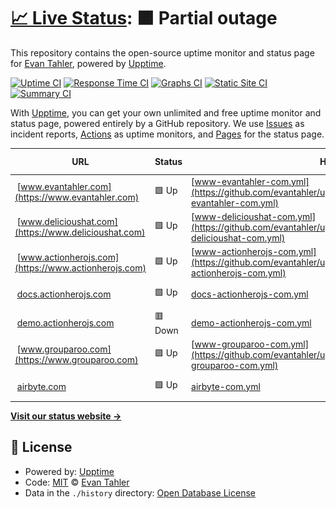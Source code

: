 # [📈 Live Status](https://status.evantahler.com): <!--live status--> **🟧 Partial outage**

This repository contains the open-source uptime monitor and status page for [Evan Tahler](www.evantahler.com), powered by [Upptime](https://github.com/upptime/upptime).

[![Uptime CI](https://github.com/koj-co/upptime/workflows/Uptime%20CI/badge.svg)](https://github.com/koj-co/upptime/actions?query=workflow%3A%22Uptime+CI%22)
[![Response Time CI](https://github.com/koj-co/upptime/workflows/Response%20Time%20CI/badge.svg)](https://github.com/koj-co/upptime/actions?query=workflow%3A%22Response+Time+CI%22)
[![Graphs CI](https://github.com/koj-co/upptime/workflows/Graphs%20CI/badge.svg)](https://github.com/koj-co/upptime/actions?query=workflow%3A%22Graphs+CI%22)
[![Static Site CI](https://github.com/koj-co/upptime/workflows/Static%20Site%20CI/badge.svg)](https://github.com/koj-co/upptime/actions?query=workflow%3A%22Static+Site+CI%22)
[![Summary CI](https://github.com/koj-co/upptime/workflows/Summary%20CI/badge.svg)](https://github.com/koj-co/upptime/actions?query=workflow%3A%22Summary+CI%22)

With [Upptime](https://upptime.js.org), you can get your own unlimited and free uptime monitor and status page, powered entirely by a GitHub repository. We use [Issues](https://github.com/evantahler/upptime/issues) as incident reports, [Actions](https://github.com/evantahler/upptime/actions) as uptime monitors, and [Pages](https://status.evantahler.com) for the status page.

<!--start: status pages-->
<!-- This summary is generated by Upptime (https://github.com/upptime/upptime) -->
<!-- Do not edit this manually, your changes will be overwritten -->
<!-- prettier-ignore -->
| URL | Status | History | Response Time | Uptime |
| --- | ------ | ------- | ------------- | ------ |
| <img alt="" src="https://www.evantahler.com/static/icons/android-icon-192x192.png" height="13"> [www.evantahler.com](https://www.evantahler.com) | 🟩 Up | [www-evantahler-com.yml](https://github.com/evantahler/upptime/commits/HEAD/history/www-evantahler-com.yml) | <details><summary><img alt="Response time graph" src="./graphs/www-evantahler-com/response-time-week.png" height="20"> 122ms</summary><br><a href="https://status.evantahler.com/history/www-evantahler-com"><img alt="Response time 143" src="https://img.shields.io/endpoint?url=https%3A%2F%2Fraw.githubusercontent.com%2Fevantahler%2Fupptime%2FHEAD%2Fapi%2Fwww-evantahler-com%2Fresponse-time.json"></a><br><a href="https://status.evantahler.com/history/www-evantahler-com"><img alt="24-hour response time 121" src="https://img.shields.io/endpoint?url=https%3A%2F%2Fraw.githubusercontent.com%2Fevantahler%2Fupptime%2FHEAD%2Fapi%2Fwww-evantahler-com%2Fresponse-time-day.json"></a><br><a href="https://status.evantahler.com/history/www-evantahler-com"><img alt="7-day response time 122" src="https://img.shields.io/endpoint?url=https%3A%2F%2Fraw.githubusercontent.com%2Fevantahler%2Fupptime%2FHEAD%2Fapi%2Fwww-evantahler-com%2Fresponse-time-week.json"></a><br><a href="https://status.evantahler.com/history/www-evantahler-com"><img alt="30-day response time 149" src="https://img.shields.io/endpoint?url=https%3A%2F%2Fraw.githubusercontent.com%2Fevantahler%2Fupptime%2FHEAD%2Fapi%2Fwww-evantahler-com%2Fresponse-time-month.json"></a><br><a href="https://status.evantahler.com/history/www-evantahler-com"><img alt="1-year response time 147" src="https://img.shields.io/endpoint?url=https%3A%2F%2Fraw.githubusercontent.com%2Fevantahler%2Fupptime%2FHEAD%2Fapi%2Fwww-evantahler-com%2Fresponse-time-year.json"></a></details> | <details><summary><a href="https://status.evantahler.com/history/www-evantahler-com">100.00%</a></summary><a href="https://status.evantahler.com/history/www-evantahler-com"><img alt="All-time uptime 100.00%" src="https://img.shields.io/endpoint?url=https%3A%2F%2Fraw.githubusercontent.com%2Fevantahler%2Fupptime%2FHEAD%2Fapi%2Fwww-evantahler-com%2Fuptime.json"></a><br><a href="https://status.evantahler.com/history/www-evantahler-com"><img alt="24-hour uptime 100.00%" src="https://img.shields.io/endpoint?url=https%3A%2F%2Fraw.githubusercontent.com%2Fevantahler%2Fupptime%2FHEAD%2Fapi%2Fwww-evantahler-com%2Fuptime-day.json"></a><br><a href="https://status.evantahler.com/history/www-evantahler-com"><img alt="7-day uptime 100.00%" src="https://img.shields.io/endpoint?url=https%3A%2F%2Fraw.githubusercontent.com%2Fevantahler%2Fupptime%2FHEAD%2Fapi%2Fwww-evantahler-com%2Fuptime-week.json"></a><br><a href="https://status.evantahler.com/history/www-evantahler-com"><img alt="30-day uptime 100.00%" src="https://img.shields.io/endpoint?url=https%3A%2F%2Fraw.githubusercontent.com%2Fevantahler%2Fupptime%2FHEAD%2Fapi%2Fwww-evantahler-com%2Fuptime-month.json"></a><br><a href="https://status.evantahler.com/history/www-evantahler-com"><img alt="1-year uptime 100.00%" src="https://img.shields.io/endpoint?url=https%3A%2F%2Fraw.githubusercontent.com%2Fevantahler%2Fupptime%2FHEAD%2Fapi%2Fwww-evantahler-com%2Fuptime-year.json"></a></details>
| <img alt="" src="https://www.delicioushat.com/static/images/icons/android-icon-192x192.png" height="13"> [www.delicioushat.com](https://www.delicioushat.com) | 🟩 Up | [www-delicioushat-com.yml](https://github.com/evantahler/upptime/commits/HEAD/history/www-delicioushat-com.yml) | <details><summary><img alt="Response time graph" src="./graphs/www-delicioushat-com/response-time-week.png" height="20"> 135ms</summary><br><a href="https://status.evantahler.com/history/www-delicioushat-com"><img alt="Response time 142" src="https://img.shields.io/endpoint?url=https%3A%2F%2Fraw.githubusercontent.com%2Fevantahler%2Fupptime%2FHEAD%2Fapi%2Fwww-delicioushat-com%2Fresponse-time.json"></a><br><a href="https://status.evantahler.com/history/www-delicioushat-com"><img alt="24-hour response time 112" src="https://img.shields.io/endpoint?url=https%3A%2F%2Fraw.githubusercontent.com%2Fevantahler%2Fupptime%2FHEAD%2Fapi%2Fwww-delicioushat-com%2Fresponse-time-day.json"></a><br><a href="https://status.evantahler.com/history/www-delicioushat-com"><img alt="7-day response time 135" src="https://img.shields.io/endpoint?url=https%3A%2F%2Fraw.githubusercontent.com%2Fevantahler%2Fupptime%2FHEAD%2Fapi%2Fwww-delicioushat-com%2Fresponse-time-week.json"></a><br><a href="https://status.evantahler.com/history/www-delicioushat-com"><img alt="30-day response time 145" src="https://img.shields.io/endpoint?url=https%3A%2F%2Fraw.githubusercontent.com%2Fevantahler%2Fupptime%2FHEAD%2Fapi%2Fwww-delicioushat-com%2Fresponse-time-month.json"></a><br><a href="https://status.evantahler.com/history/www-delicioushat-com"><img alt="1-year response time 139" src="https://img.shields.io/endpoint?url=https%3A%2F%2Fraw.githubusercontent.com%2Fevantahler%2Fupptime%2FHEAD%2Fapi%2Fwww-delicioushat-com%2Fresponse-time-year.json"></a></details> | <details><summary><a href="https://status.evantahler.com/history/www-delicioushat-com">100.00%</a></summary><a href="https://status.evantahler.com/history/www-delicioushat-com"><img alt="All-time uptime 100.00%" src="https://img.shields.io/endpoint?url=https%3A%2F%2Fraw.githubusercontent.com%2Fevantahler%2Fupptime%2FHEAD%2Fapi%2Fwww-delicioushat-com%2Fuptime.json"></a><br><a href="https://status.evantahler.com/history/www-delicioushat-com"><img alt="24-hour uptime 100.00%" src="https://img.shields.io/endpoint?url=https%3A%2F%2Fraw.githubusercontent.com%2Fevantahler%2Fupptime%2FHEAD%2Fapi%2Fwww-delicioushat-com%2Fuptime-day.json"></a><br><a href="https://status.evantahler.com/history/www-delicioushat-com"><img alt="7-day uptime 100.00%" src="https://img.shields.io/endpoint?url=https%3A%2F%2Fraw.githubusercontent.com%2Fevantahler%2Fupptime%2FHEAD%2Fapi%2Fwww-delicioushat-com%2Fuptime-week.json"></a><br><a href="https://status.evantahler.com/history/www-delicioushat-com"><img alt="30-day uptime 100.00%" src="https://img.shields.io/endpoint?url=https%3A%2F%2Fraw.githubusercontent.com%2Fevantahler%2Fupptime%2FHEAD%2Fapi%2Fwww-delicioushat-com%2Fuptime-month.json"></a><br><a href="https://status.evantahler.com/history/www-delicioushat-com"><img alt="1-year uptime 100.00%" src="https://img.shields.io/endpoint?url=https%3A%2F%2Fraw.githubusercontent.com%2Fevantahler%2Fupptime%2FHEAD%2Fapi%2Fwww-delicioushat-com%2Fuptime-year.json"></a></details>
| <img alt="" src="https://www.actionherojs.com/static/images/icons/android-icon-192x192.png" height="13"> [www.actionherojs.com](https://www.actionherojs.com) | 🟩 Up | [www-actionherojs-com.yml](https://github.com/evantahler/upptime/commits/HEAD/history/www-actionherojs-com.yml) | <details><summary><img alt="Response time graph" src="./graphs/www-actionherojs-com/response-time-week.png" height="20"> 123ms</summary><br><a href="https://status.evantahler.com/history/www-actionherojs-com"><img alt="Response time 141" src="https://img.shields.io/endpoint?url=https%3A%2F%2Fraw.githubusercontent.com%2Fevantahler%2Fupptime%2FHEAD%2Fapi%2Fwww-actionherojs-com%2Fresponse-time.json"></a><br><a href="https://status.evantahler.com/history/www-actionherojs-com"><img alt="24-hour response time 120" src="https://img.shields.io/endpoint?url=https%3A%2F%2Fraw.githubusercontent.com%2Fevantahler%2Fupptime%2FHEAD%2Fapi%2Fwww-actionherojs-com%2Fresponse-time-day.json"></a><br><a href="https://status.evantahler.com/history/www-actionherojs-com"><img alt="7-day response time 123" src="https://img.shields.io/endpoint?url=https%3A%2F%2Fraw.githubusercontent.com%2Fevantahler%2Fupptime%2FHEAD%2Fapi%2Fwww-actionherojs-com%2Fresponse-time-week.json"></a><br><a href="https://status.evantahler.com/history/www-actionherojs-com"><img alt="30-day response time 141" src="https://img.shields.io/endpoint?url=https%3A%2F%2Fraw.githubusercontent.com%2Fevantahler%2Fupptime%2FHEAD%2Fapi%2Fwww-actionherojs-com%2Fresponse-time-month.json"></a><br><a href="https://status.evantahler.com/history/www-actionherojs-com"><img alt="1-year response time 142" src="https://img.shields.io/endpoint?url=https%3A%2F%2Fraw.githubusercontent.com%2Fevantahler%2Fupptime%2FHEAD%2Fapi%2Fwww-actionherojs-com%2Fresponse-time-year.json"></a></details> | <details><summary><a href="https://status.evantahler.com/history/www-actionherojs-com">100.00%</a></summary><a href="https://status.evantahler.com/history/www-actionherojs-com"><img alt="All-time uptime 99.42%" src="https://img.shields.io/endpoint?url=https%3A%2F%2Fraw.githubusercontent.com%2Fevantahler%2Fupptime%2FHEAD%2Fapi%2Fwww-actionherojs-com%2Fuptime.json"></a><br><a href="https://status.evantahler.com/history/www-actionherojs-com"><img alt="24-hour uptime 100.00%" src="https://img.shields.io/endpoint?url=https%3A%2F%2Fraw.githubusercontent.com%2Fevantahler%2Fupptime%2FHEAD%2Fapi%2Fwww-actionherojs-com%2Fuptime-day.json"></a><br><a href="https://status.evantahler.com/history/www-actionherojs-com"><img alt="7-day uptime 100.00%" src="https://img.shields.io/endpoint?url=https%3A%2F%2Fraw.githubusercontent.com%2Fevantahler%2Fupptime%2FHEAD%2Fapi%2Fwww-actionherojs-com%2Fuptime-week.json"></a><br><a href="https://status.evantahler.com/history/www-actionherojs-com"><img alt="30-day uptime 100.00%" src="https://img.shields.io/endpoint?url=https%3A%2F%2Fraw.githubusercontent.com%2Fevantahler%2Fupptime%2FHEAD%2Fapi%2Fwww-actionherojs-com%2Fuptime-month.json"></a><br><a href="https://status.evantahler.com/history/www-actionherojs-com"><img alt="1-year uptime 98.09%" src="https://img.shields.io/endpoint?url=https%3A%2F%2Fraw.githubusercontent.com%2Fevantahler%2Fupptime%2FHEAD%2Fapi%2Fwww-actionherojs-com%2Fuptime-year.json"></a></details>
| <img alt="" src="https://www.actionherojs.com/static/images/icons/android-icon-192x192.png" height="13"> [docs.actionherojs.com](https://docs.actionherojs.com) | 🟩 Up | [docs-actionherojs-com.yml](https://github.com/evantahler/upptime/commits/HEAD/history/docs-actionherojs-com.yml) | <details><summary><img alt="Response time graph" src="./graphs/docs-actionherojs-com/response-time-week.png" height="20"> 141ms</summary><br><a href="https://status.evantahler.com/history/docs-actionherojs-com"><img alt="Response time 165" src="https://img.shields.io/endpoint?url=https%3A%2F%2Fraw.githubusercontent.com%2Fevantahler%2Fupptime%2FHEAD%2Fapi%2Fdocs-actionherojs-com%2Fresponse-time.json"></a><br><a href="https://status.evantahler.com/history/docs-actionherojs-com"><img alt="24-hour response time 164" src="https://img.shields.io/endpoint?url=https%3A%2F%2Fraw.githubusercontent.com%2Fevantahler%2Fupptime%2FHEAD%2Fapi%2Fdocs-actionherojs-com%2Fresponse-time-day.json"></a><br><a href="https://status.evantahler.com/history/docs-actionherojs-com"><img alt="7-day response time 141" src="https://img.shields.io/endpoint?url=https%3A%2F%2Fraw.githubusercontent.com%2Fevantahler%2Fupptime%2FHEAD%2Fapi%2Fdocs-actionherojs-com%2Fresponse-time-week.json"></a><br><a href="https://status.evantahler.com/history/docs-actionherojs-com"><img alt="30-day response time 191" src="https://img.shields.io/endpoint?url=https%3A%2F%2Fraw.githubusercontent.com%2Fevantahler%2Fupptime%2FHEAD%2Fapi%2Fdocs-actionherojs-com%2Fresponse-time-month.json"></a><br><a href="https://status.evantahler.com/history/docs-actionherojs-com"><img alt="1-year response time 173" src="https://img.shields.io/endpoint?url=https%3A%2F%2Fraw.githubusercontent.com%2Fevantahler%2Fupptime%2FHEAD%2Fapi%2Fdocs-actionherojs-com%2Fresponse-time-year.json"></a></details> | <details><summary><a href="https://status.evantahler.com/history/docs-actionherojs-com">100.00%</a></summary><a href="https://status.evantahler.com/history/docs-actionherojs-com"><img alt="All-time uptime 99.99%" src="https://img.shields.io/endpoint?url=https%3A%2F%2Fraw.githubusercontent.com%2Fevantahler%2Fupptime%2FHEAD%2Fapi%2Fdocs-actionherojs-com%2Fuptime.json"></a><br><a href="https://status.evantahler.com/history/docs-actionherojs-com"><img alt="24-hour uptime 100.00%" src="https://img.shields.io/endpoint?url=https%3A%2F%2Fraw.githubusercontent.com%2Fevantahler%2Fupptime%2FHEAD%2Fapi%2Fdocs-actionherojs-com%2Fuptime-day.json"></a><br><a href="https://status.evantahler.com/history/docs-actionherojs-com"><img alt="7-day uptime 100.00%" src="https://img.shields.io/endpoint?url=https%3A%2F%2Fraw.githubusercontent.com%2Fevantahler%2Fupptime%2FHEAD%2Fapi%2Fdocs-actionherojs-com%2Fuptime-week.json"></a><br><a href="https://status.evantahler.com/history/docs-actionherojs-com"><img alt="30-day uptime 100.00%" src="https://img.shields.io/endpoint?url=https%3A%2F%2Fraw.githubusercontent.com%2Fevantahler%2Fupptime%2FHEAD%2Fapi%2Fdocs-actionherojs-com%2Fuptime-month.json"></a><br><a href="https://status.evantahler.com/history/docs-actionherojs-com"><img alt="1-year uptime 100.00%" src="https://img.shields.io/endpoint?url=https%3A%2F%2Fraw.githubusercontent.com%2Fevantahler%2Fupptime%2FHEAD%2Fapi%2Fdocs-actionherojs-com%2Fuptime-year.json"></a></details>
| <img alt="" src="https://www.actionherojs.com/static/images/icons/android-icon-192x192.png" height="13"> [demo.actionherojs.com](https://demo.actionherojs.com/api/status) | 🟥 Down | [demo-actionherojs-com.yml](https://github.com/evantahler/upptime/commits/HEAD/history/demo-actionherojs-com.yml) | <details><summary><img alt="Response time graph" src="./graphs/demo-actionherojs-com/response-time-week.png" height="20"> 233ms</summary><br><a href="https://status.evantahler.com/history/demo-actionherojs-com"><img alt="Response time 564" src="https://img.shields.io/endpoint?url=https%3A%2F%2Fraw.githubusercontent.com%2Fevantahler%2Fupptime%2FHEAD%2Fapi%2Fdemo-actionherojs-com%2Fresponse-time.json"></a><br><a href="https://status.evantahler.com/history/demo-actionherojs-com"><img alt="24-hour response time 160" src="https://img.shields.io/endpoint?url=https%3A%2F%2Fraw.githubusercontent.com%2Fevantahler%2Fupptime%2FHEAD%2Fapi%2Fdemo-actionherojs-com%2Fresponse-time-day.json"></a><br><a href="https://status.evantahler.com/history/demo-actionherojs-com"><img alt="7-day response time 233" src="https://img.shields.io/endpoint?url=https%3A%2F%2Fraw.githubusercontent.com%2Fevantahler%2Fupptime%2FHEAD%2Fapi%2Fdemo-actionherojs-com%2Fresponse-time-week.json"></a><br><a href="https://status.evantahler.com/history/demo-actionherojs-com"><img alt="30-day response time 907" src="https://img.shields.io/endpoint?url=https%3A%2F%2Fraw.githubusercontent.com%2Fevantahler%2Fupptime%2FHEAD%2Fapi%2Fdemo-actionherojs-com%2Fresponse-time-month.json"></a><br><a href="https://status.evantahler.com/history/demo-actionherojs-com"><img alt="1-year response time 662" src="https://img.shields.io/endpoint?url=https%3A%2F%2Fraw.githubusercontent.com%2Fevantahler%2Fupptime%2FHEAD%2Fapi%2Fdemo-actionherojs-com%2Fresponse-time-year.json"></a></details> | <details><summary><a href="https://status.evantahler.com/history/demo-actionherojs-com">2.43%</a></summary><a href="https://status.evantahler.com/history/demo-actionherojs-com"><img alt="All-time uptime 91.24%" src="https://img.shields.io/endpoint?url=https%3A%2F%2Fraw.githubusercontent.com%2Fevantahler%2Fupptime%2FHEAD%2Fapi%2Fdemo-actionherojs-com%2Fuptime.json"></a><br><a href="https://status.evantahler.com/history/demo-actionherojs-com"><img alt="24-hour uptime 0.00%" src="https://img.shields.io/endpoint?url=https%3A%2F%2Fraw.githubusercontent.com%2Fevantahler%2Fupptime%2FHEAD%2Fapi%2Fdemo-actionherojs-com%2Fuptime-day.json"></a><br><a href="https://status.evantahler.com/history/demo-actionherojs-com"><img alt="7-day uptime 2.43%" src="https://img.shields.io/endpoint?url=https%3A%2F%2Fraw.githubusercontent.com%2Fevantahler%2Fupptime%2FHEAD%2Fapi%2Fdemo-actionherojs-com%2Fuptime-week.json"></a><br><a href="https://status.evantahler.com/history/demo-actionherojs-com"><img alt="30-day uptime 67.56%" src="https://img.shields.io/endpoint?url=https%3A%2F%2Fraw.githubusercontent.com%2Fevantahler%2Fupptime%2FHEAD%2Fapi%2Fdemo-actionherojs-com%2Fuptime-month.json"></a><br><a href="https://status.evantahler.com/history/demo-actionherojs-com"><img alt="1-year uptime 65.33%" src="https://img.shields.io/endpoint?url=https%3A%2F%2Fraw.githubusercontent.com%2Fevantahler%2Fupptime%2FHEAD%2Fapi%2Fdemo-actionherojs-com%2Fuptime-year.json"></a></details>
| <img alt="" src="https://www.grouparoo.com/_next/image?url=%2Fimages%2Flogo.png&w=128&q=75" height="13"> [www.grouparoo.com](https://www.grouparoo.com) | 🟩 Up | [www-grouparoo-com.yml](https://github.com/evantahler/upptime/commits/HEAD/history/www-grouparoo-com.yml) | <details><summary><img alt="Response time graph" src="./graphs/www-grouparoo-com/response-time-week.png" height="20"> 510ms</summary><br><a href="https://status.evantahler.com/history/www-grouparoo-com"><img alt="Response time 1091" src="https://img.shields.io/endpoint?url=https%3A%2F%2Fraw.githubusercontent.com%2Fevantahler%2Fupptime%2FHEAD%2Fapi%2Fwww-grouparoo-com%2Fresponse-time.json"></a><br><a href="https://status.evantahler.com/history/www-grouparoo-com"><img alt="24-hour response time 457" src="https://img.shields.io/endpoint?url=https%3A%2F%2Fraw.githubusercontent.com%2Fevantahler%2Fupptime%2FHEAD%2Fapi%2Fwww-grouparoo-com%2Fresponse-time-day.json"></a><br><a href="https://status.evantahler.com/history/www-grouparoo-com"><img alt="7-day response time 510" src="https://img.shields.io/endpoint?url=https%3A%2F%2Fraw.githubusercontent.com%2Fevantahler%2Fupptime%2FHEAD%2Fapi%2Fwww-grouparoo-com%2Fresponse-time-week.json"></a><br><a href="https://status.evantahler.com/history/www-grouparoo-com"><img alt="30-day response time 895" src="https://img.shields.io/endpoint?url=https%3A%2F%2Fraw.githubusercontent.com%2Fevantahler%2Fupptime%2FHEAD%2Fapi%2Fwww-grouparoo-com%2Fresponse-time-month.json"></a><br><a href="https://status.evantahler.com/history/www-grouparoo-com"><img alt="1-year response time 1071" src="https://img.shields.io/endpoint?url=https%3A%2F%2Fraw.githubusercontent.com%2Fevantahler%2Fupptime%2FHEAD%2Fapi%2Fwww-grouparoo-com%2Fresponse-time-year.json"></a></details> | <details><summary><a href="https://status.evantahler.com/history/www-grouparoo-com">100.00%</a></summary><a href="https://status.evantahler.com/history/www-grouparoo-com"><img alt="All-time uptime 100.00%" src="https://img.shields.io/endpoint?url=https%3A%2F%2Fraw.githubusercontent.com%2Fevantahler%2Fupptime%2FHEAD%2Fapi%2Fwww-grouparoo-com%2Fuptime.json"></a><br><a href="https://status.evantahler.com/history/www-grouparoo-com"><img alt="24-hour uptime 100.00%" src="https://img.shields.io/endpoint?url=https%3A%2F%2Fraw.githubusercontent.com%2Fevantahler%2Fupptime%2FHEAD%2Fapi%2Fwww-grouparoo-com%2Fuptime-day.json"></a><br><a href="https://status.evantahler.com/history/www-grouparoo-com"><img alt="7-day uptime 100.00%" src="https://img.shields.io/endpoint?url=https%3A%2F%2Fraw.githubusercontent.com%2Fevantahler%2Fupptime%2FHEAD%2Fapi%2Fwww-grouparoo-com%2Fuptime-week.json"></a><br><a href="https://status.evantahler.com/history/www-grouparoo-com"><img alt="30-day uptime 100.00%" src="https://img.shields.io/endpoint?url=https%3A%2F%2Fraw.githubusercontent.com%2Fevantahler%2Fupptime%2FHEAD%2Fapi%2Fwww-grouparoo-com%2Fuptime-month.json"></a><br><a href="https://status.evantahler.com/history/www-grouparoo-com"><img alt="1-year uptime 100.00%" src="https://img.shields.io/endpoint?url=https%3A%2F%2Fraw.githubusercontent.com%2Fevantahler%2Fupptime%2FHEAD%2Fapi%2Fwww-grouparoo-com%2Fuptime-year.json"></a></details>
| <img alt="" src="https://icons.duckduckgo.com/ip3/airbyte.com.ico" height="13"> [airbyte.com](https://airbyte.com) | 🟩 Up | [airbyte-com.yml](https://github.com/evantahler/upptime/commits/HEAD/history/airbyte-com.yml) | <details><summary><img alt="Response time graph" src="./graphs/airbyte-com/response-time-week.png" height="20"> 212ms</summary><br><a href="https://status.evantahler.com/history/airbyte-com"><img alt="Response time 236" src="https://img.shields.io/endpoint?url=https%3A%2F%2Fraw.githubusercontent.com%2Fevantahler%2Fupptime%2FHEAD%2Fapi%2Fairbyte-com%2Fresponse-time.json"></a><br><a href="https://status.evantahler.com/history/airbyte-com"><img alt="24-hour response time 336" src="https://img.shields.io/endpoint?url=https%3A%2F%2Fraw.githubusercontent.com%2Fevantahler%2Fupptime%2FHEAD%2Fapi%2Fairbyte-com%2Fresponse-time-day.json"></a><br><a href="https://status.evantahler.com/history/airbyte-com"><img alt="7-day response time 212" src="https://img.shields.io/endpoint?url=https%3A%2F%2Fraw.githubusercontent.com%2Fevantahler%2Fupptime%2FHEAD%2Fapi%2Fairbyte-com%2Fresponse-time-week.json"></a><br><a href="https://status.evantahler.com/history/airbyte-com"><img alt="30-day response time 271" src="https://img.shields.io/endpoint?url=https%3A%2F%2Fraw.githubusercontent.com%2Fevantahler%2Fupptime%2FHEAD%2Fapi%2Fairbyte-com%2Fresponse-time-month.json"></a><br><a href="https://status.evantahler.com/history/airbyte-com"><img alt="1-year response time 249" src="https://img.shields.io/endpoint?url=https%3A%2F%2Fraw.githubusercontent.com%2Fevantahler%2Fupptime%2FHEAD%2Fapi%2Fairbyte-com%2Fresponse-time-year.json"></a></details> | <details><summary><a href="https://status.evantahler.com/history/airbyte-com">100.00%</a></summary><a href="https://status.evantahler.com/history/airbyte-com"><img alt="All-time uptime 99.98%" src="https://img.shields.io/endpoint?url=https%3A%2F%2Fraw.githubusercontent.com%2Fevantahler%2Fupptime%2FHEAD%2Fapi%2Fairbyte-com%2Fuptime.json"></a><br><a href="https://status.evantahler.com/history/airbyte-com"><img alt="24-hour uptime 100.00%" src="https://img.shields.io/endpoint?url=https%3A%2F%2Fraw.githubusercontent.com%2Fevantahler%2Fupptime%2FHEAD%2Fapi%2Fairbyte-com%2Fuptime-day.json"></a><br><a href="https://status.evantahler.com/history/airbyte-com"><img alt="7-day uptime 100.00%" src="https://img.shields.io/endpoint?url=https%3A%2F%2Fraw.githubusercontent.com%2Fevantahler%2Fupptime%2FHEAD%2Fapi%2Fairbyte-com%2Fuptime-week.json"></a><br><a href="https://status.evantahler.com/history/airbyte-com"><img alt="30-day uptime 100.00%" src="https://img.shields.io/endpoint?url=https%3A%2F%2Fraw.githubusercontent.com%2Fevantahler%2Fupptime%2FHEAD%2Fapi%2Fairbyte-com%2Fuptime-month.json"></a><br><a href="https://status.evantahler.com/history/airbyte-com"><img alt="1-year uptime 100.00%" src="https://img.shields.io/endpoint?url=https%3A%2F%2Fraw.githubusercontent.com%2Fevantahler%2Fupptime%2FHEAD%2Fapi%2Fairbyte-com%2Fuptime-year.json"></a></details>

<!--end: status pages-->

[**Visit our status website →**](https://status.evantahler.com)

## 📄 License

- Powered by: [Upptime](https://github.com/upptime/upptime)
- Code: [MIT](./LICENSE) © [Evan Tahler](www.evantahler.com)
- Data in the `./history` directory: [Open Database License](https://opendatacommons.org/licenses/odbl/1-0/)
